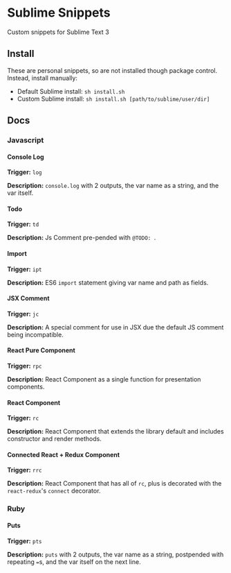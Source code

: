 # Sublime Snippets

Custom snippets for Sublime Text 3

## Install

These are personal snippets, so are not installed though package control. Instead, install manually:

- Default Sublime install: `sh install.sh`
- Custom Sublime install: `sh install.sh [path/to/sublime/user/dir]`

## Docs

### Javascript

#### Console Log

**Trigger:** `log`

**Description:** `console.log` with 2 outputs, the var name as a string, and the var itself.

#### Todo

**Trigger:** `td`

**Description:** Js Comment pre-pended with `@TODO: `.

#### Import

**Trigger:** `ipt`

**Description:** ES6 `import` statement giving var name and path as fields.

#### JSX Comment

**Trigger:** `jc`

**Description:** A special comment for use in JSX due the default JS comment being incompatible.

#### React Pure Component

**Trigger:** `rpc`

**Description:** React Component as a single function for presentation components.

#### React Component

**Trigger:** `rc`

**Description:** React Component that extends the library default and includes constructor and render methods.

#### Connected React + Redux Component

**Trigger:** `rrc`

**Description:** React Component that has all of `rc`, plus is decorated with the `react-redux`'s `connect` decorator.

### Ruby

#### Puts

**Trigger:** `pts`

**Description:** `puts` with 2 outputs, the var name as a string, postpended with repeating `=`s, and the var itself on the next line.
